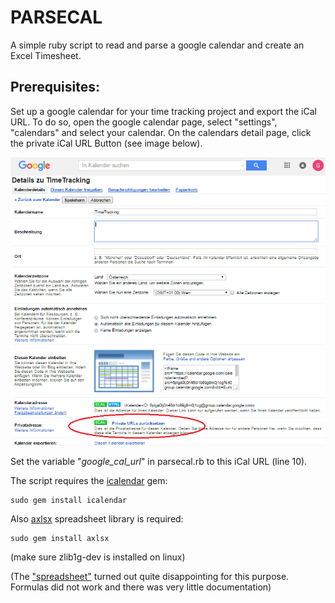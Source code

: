 # PARSECAL

A simple ruby script to read and parse a google calendar and create an Excel Timesheet.

## Prerequisites:
Set up a google calendar for your time tracking project and export the iCal URL. To do so, open the google calendar page, select "settings", "calendars" and select your calendar. On the calendars detail page, click the private iCal URL Button (see image below).

![ICAL URL](img/iCal.PNG)

Set the variable "*google_cal_url*" in parsecal.rb to this iCal URL (line 10).

The script requires the [icalendar](http://icalendar.rubyforge.org/) gem:

    sudo gem install icalendar

Also [axlsx](https://github.com/randym/axlsx) spreadsheet library is required:

    sudo gem install axlsx

(make sure zlib1g-dev is installed on linux)

(The ["spreadsheet"](https://github.com/zdavatz/spreadsheet) turned out quite disappointing for this purpose. Formulas did not work and there was very little documentation)
